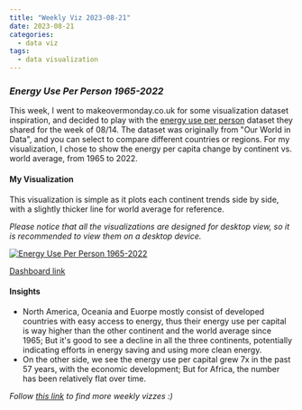 ```yaml
---
title: "Weekly Viz 2023-08-21"
date: 2023-08-21
categories:
  - data viz
tags:
  - data visualization
---
```


### *Energy Use Per Person 1965-2022*

This week, I went to makeovermonday.co.uk for some visualization dataset inspiration, and decided to play with the [energy use per person](https://ourworldindata.org/grapher/per-capita-energy-use) dataset they shared for the week of 08/14. The dataset was originally from "Our World in Data", and you can select to compare different countries or regions. For my visualization, I chose to show the energy per capita change by continent vs. world average, from 1965 to 2022.  

#### My Visualization

This visualization is simple as it plots each continent trends side by side, with a slightly thicker line for world average for reference.    

*Please notice that all the visualizations are designed for desktop view, so it is recommended to view them on a desktop device.*  

<div class='tableauPlaceholder' id='viz1692680282997' style='position: relative'>
  <noscript><a href='#'>
    <img alt='Energy Use Per Person 1965-2022 ' src='https:&#47;&#47;public.tableau.com&#47;static&#47;images&#47;20&#47;20230821EnergyUsePerPerson1965-2022&#47;EnergyUsePerPerson1965-2022&#47;1_rss.png' style='border: none' />
  </a></noscript>
  <object class='tableauViz'  style='display:none;'>
    <param name='host_url' value='https%3A%2F%2Fpublic.tableau.com%2F' />
    <param name='embed_code_version' value='3' />
    <param name='site_root' value='' />
    <param name='name' value='20230821EnergyUsePerPerson1965-2022&#47;EnergyUsePerPerson1965-2022' />
    <param name='tabs' value='no' />
    <param name='toolbar' value='yes' />
    <param name='static_image' value='https:&#47;&#47;public.tableau.com&#47;static&#47;images&#47;20&#47;20230821EnergyUsePerPerson1965-2022&#47;EnergyUsePerPerson1965-2022&#47;1.png' /> 
    <param name='animate_transition' value='yes' />
    <param name='display_static_image' value='yes' />
    <param name='display_spinner' value='yes' />
    <param name='display_overlay' value='yes' />
    <param name='display_count' value='yes' />
    <param name='language' value='en-US' />
    <param name='filter' value='publish=yes' />
  </object></div>          
  <script type='text/javascript'>      
    var divElement = document.getElementById('viz1692680282997');   
    var vizElement = divElement.getElementsByTagName('object')[0];  
    if ( divElement.offsetWidth > 800 ) { vizElement.style.width='800px';vizElement.style.height='627px';} else if ( divElement.offsetWidth > 500 ) { vizElement.style.width='800px';vizElement.style.height='627px';} else { vizElement.style.width='100%';vizElement.style.height='727px';} 
    var scriptElement = document.createElement('script');     
    scriptElement.src = 'https://public.tableau.com/javascripts/api/viz_v1.js';   
    vizElement.parentNode.insertBefore(scriptElement, vizElement);              
  </script>  

[Dashboard link](https://public.tableau.com/views/20230821EnergyUsePerPerson1965-2022/EnergyUsePerPerson1965-2022?:language=en-US&publish=yes&:display_count=n&:origin=viz_share_link)
  
#### Insights
* North America, Oceania and Euorpe mostly consist of developed countries with easy access to energy, thus their energy use per capital is way higher than the other continent and the world average since 1965; But it's good to see a decline in all the three continents, potentially indicating efforts in energy saving and using more clean energy.
* On the other side, we see the energy use per capital grew 7x in the past 57 years, with the economic development; But for Africa, the number has been relatively flat over time.  
  
*Follow [this link](https://yudong-94.github.io/personal-website/project/WeeklyViz2023/) to find more weekly vizzes :)*
